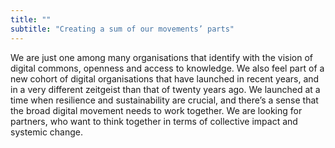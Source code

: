 ```yaml
---
title: ""
subtitle: "Creating a sum of our movements’ parts"
---
```

We are just one among many organisations that identify with the vision of digital commons, openness and access to knowledge. We also feel part of a new cohort of digital organisations that have launched in recent years, and in a very different zeitgeist than that of twenty years ago. We launched at a time when resilience and sustainability are crucial, and there’s a sense that the broad digital movement needs to work together. We are looking for partners, who want to think together in terms of collective impact and systemic change.